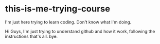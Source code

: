 # this-is-me-trying-course
I'm just here trying to learn coding. Don't know what I'm doing.

Hi Guys, I'm just trying to understand github and how it work, following the instructions
that's all. bye.
